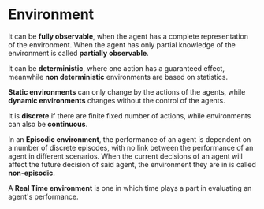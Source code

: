 # Environment

It can be **fully observable**, when the agent has a complete representation of the environment. When the agent has only partial knowledge of the environment is called **partially observable**.

It can be **deterministic**, where one action has a guaranteed effect, meanwhile **non deterministic** environments are based on statistics.

**Static environments** can only change by the actions of the agents, while **dynamic environments** changes without the control of the agents.

It is **discrete** if there are finite fixed number of actions, while environments can also be **continuous**.

In an **Episodic environment**, the performance of an agent is dependent on a number of discrete episodes, with no link between the performance of an agent in different scenarios. When the current decisions of an agent will affect the future decision of said agent, the environment they are in is called **non-episodic**.

A **Real Time environment** is one in which time plays a part in evaluating an agent's performance.